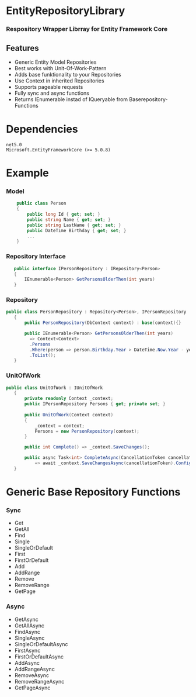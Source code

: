 
# EntityRepositoryLibrary
### Respository Wrapper Librray for Entity Framework Core 
## Features
- Generic Entity Model Repositories
- Best works with Unit-Of-Work-Pattern
- Adds base funktionality to your Repositories
- Use Context in inherited Repositories
- Supports pageable requests
- Fully sync and async functions
- Returns IEnumerable instad of IQueryable from Baserepository-Functions

# Dependencies
    net5.0
    Microsoft.EntityFrameworkCore (>= 5.0.8)

# Example
### Model
```csharp 
    public class Person
    {
        public long Id { get; set; }
        public string Name { get; set; }
        public string LastName { get; set; }
        public DateTime Birthday { get; set; }
        ...
    }
```
 ### Repository Interface
 ```csharp 
    public interface IPersonRepository : IRepository<Person>
    {
        IEnumerable<Person> GetPersonsOlderThen(int years)
    }
```
 ### Repository 
 ```csharp 
public class PersonRepository : Repository<Person>, IPersonRepository
    {
        public PersonRepository(DbContext context) : base(context){}

        public IEnumerable<Person> GetPersonsOlderThen(int years)
          => Context<Context>
          .Persons
          .Where(person => person.Birthday.Year > DateTime.Now.Year - years)
          .ToList();
    }
```

 ### UnitOfWork 
 ```csharp 
 public class UnitOfWork : IUnitOfWork
    {
        private readonly Context _context;
        public IPersonRepository Persons { get; private set; }
        
        public UnitOfWork(Context context)
        {
            _context = context;
            Persons = new PersonRepository(context);
        }

        public int Complete() => _context.SaveChanges();

        public async Task<int> CompleteAsync(CancellationToken cancellationToken = default)
            => await _context.SaveChangesAsync(cancellationToken).ConfigureAwait(false);
    }
```

# Generic Base Repository Functions
### Sync
- Get
- GetAll
- Find
- Single
- SingleOrDefault
- First
- FirstOrDefault
- Add
- AddRange
- Remove
- RemoveRange
- GetPage
    
### Async
- GetAsync
- GetAllAsync
- FindAsync
- SingleAsync
- SingleOrDefaultAsync
- FirstAsync
- FirstOrDefaultAsync
- AddAsync
- AddRangeAsync
- RemoveAsync
- RemoveRangeAsync
- GetPageAsync
